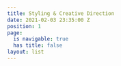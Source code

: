 ```yaml
---
title: Styling & Creative Direction
date: 2021-02-03 23:35:00 Z
position: 1
page:
  is navigable: true
  has title: false
layout: list
---
```


